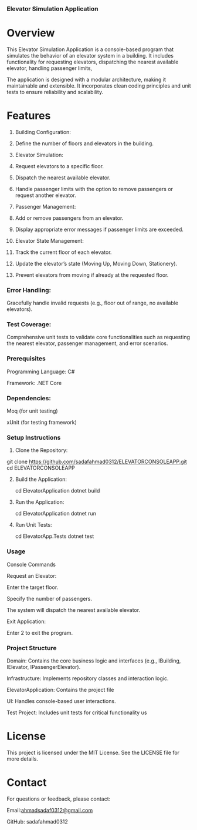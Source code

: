 ### **Elevator Simulation Application**

# Overview
This Elevator Simulation Application is a console-based program that simulates the behavior of an elevator system in a building. It includes functionality for requesting elevators, dispatching the nearest available elevator, handling passenger limits, 

The application is designed with a modular architecture, making it maintainable and extensible. It incorporates clean coding principles and unit tests to ensure reliability and scalability.

# Features

1. Building Configuration:

2. Define the number of floors and elevators in the building.

3. Elevator Simulation:

4. Request elevators to a specific floor.

5. Dispatch the nearest available elevator.

6. Handle passenger limits with the option to remove passengers or request another elevator.

7. Passenger Management:

8. Add or remove passengers from an elevator.

9. Display appropriate error messages if passenger limits are exceeded.

10. Elevator State Management:

11. Track the current floor of each elevator.

12. Update the elevator’s state (Moving Up, Moving Down, Stationery).

13. Prevent elevators from moving if already at the requested floor.

### Error Handling:

Gracefully handle invalid requests (e.g., floor out of range, no available elevators).

### Test Coverage:

Comprehensive unit tests to validate core functionalities such as requesting the nearest elevator, passenger management, and error scenarios.

### Prerequisites

Programming Language: C#

Framework: .NET Core

### Dependencies:

Moq (for unit testing)

xUnit (for testing framework)

### Setup Instructions

1. Clone the Repository:

  git clone https://github.com/sadafahmad0312/ELEVATORCONSOLEAPP.git
  cd ELEVATORCONSOLEAPP

2. Build the Application:

   cd ElevatorApplication 
   dotnet build

3. Run the Application:
    
    cd ElevatorApplication
    dotnet run

4. Run Unit Tests:

    cd ElevatorApp.Tests
    dotnet test

### Usage

Console Commands

Request an Elevator:

Enter the target floor.

Specify the number of passengers.

The system will dispatch the nearest available elevator.

Exit Application:

Enter 2 to exit the program.

### Project Structure
Domain: Contains the core business logic and interfaces (e.g., IBuilding, IElevator, IPassengerElevator).

Infrastructure: Implements repository classes and interaction logic.

ElevatorApplication: Contains the project file

UI: Handles console-based user interactions.

Test Project: Includes unit tests for critical functionality us

# License

This project is licensed under the MIT License. See the LICENSE file for more details.

# Contact

For questions or feedback, please contact:

Email:ahmadsadaf0312@gmail.com

GitHub: sadafahmad0312